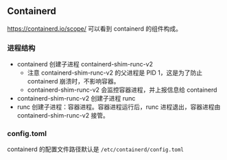 ## Containerd

https://containerd.io/scope/ 可以看到 containerd 的组件构成。

### 进程结构

- containerd 创建子进程 containerd-shim-runc-v2
  - 注意 containerd-shim-runc-v2 的父进程是 PID 1，这是为了防止 containerd 崩溃时，不影响容器。
  - containerd-shim-runc-v2 会监控容器进程，并上报信息给 containerd
- containerd-shim-runc-v2 创建子进程 runc
- runc 创建子进程：容器进程。容器进程运行后，runc 进程退出，容器进程由 containerd-shim-runc-v2 接管。

### config.toml

containerd 的配置文件路径默认是 `/etc/containerd/config.toml`
